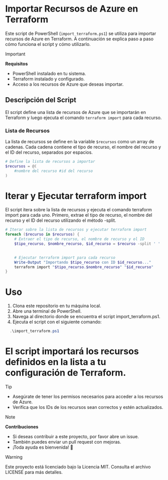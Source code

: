 
# Importar Recursos de Azure en Terraform

Este script de PowerShell (`import_terraform.ps1`) se utiliza para importar recursos de Azure en Terraform. A continuación se explica paso a paso cómo funciona el script y cómo utilizarlo.

> [!IMPORTANT]  
> **Requisitos**  
> - PowerShell instalado en tu sistema.  
> - Terraform instalado y configurado.  
> - Acceso a los recursos de Azure que deseas importar.  

## Descripción del Script

El script define una lista de recursos de Azure que se importarán en Terraform y luego ejecuta el comando `terraform import` para cada recurso.

### Lista de Recursos

La lista de recursos se define en la variable `$recursos` como un array de cadenas. Cada cadena contiene el tipo de recurso, el nombre del recurso y el ID del recurso, separados por espacios.

```powershell
# Define la lista de recursos a importar
$recursos = @(
    #nombre del recurso #id del recurso
)
```

# Iterar y Ejecutar terraform import
El script itera sobre la lista de recursos y ejecuta el comando terraform import para cada uno. Primero, extrae el tipo de recurso, el nombre del recurso y el ID del recurso utilizando el método -split.

```powershell
# Iterar sobre la lista de recursos y ejecutar terraform import
foreach ($recurso in $recursos) {
    # Extraer el tipo de recurso, el nombre de recurso y el ID
    $tipo_recurso, $nombre_recurso, $id_recurso = $recurso -split ' '

 
    # Ejecutar terraform import para cada recurso
    Write-Output "Importando $tipo_recurso con ID $id_recurso..."
    terraform import "$tipo_recurso.$nombre_recurso" "$id_recurso"
}
```
# Uso
1. Clona este repositorio en tu máquina local.
2. Abre una terminal de PowerShell.
3. Navega al directorio donde se encuentra el script import_terraform.ps1.
4. Ejecuta el script con el siguiente comando:
   
 ```powershell
   .\import_terraform.ps1
```
# El script importará los recursos definidos en la lista a tu configuración de Terraform.

> [!TIP]
> - Asegúrate de tener los permisos necesarios para acceder a los recursos de Azure.
> - Verifica que los IDs de los recursos sean correctos y estén actualizados.

> [!NOTE]  
> **Contribuciones**  
> - Si deseas contribuir a este proyecto, por favor abre un issue.  
> - También puedes enviar un pull request con mejoras.  
> - ¡Toda ayuda es bienvenida! 🚀

> [!WARNING]
Este proyecto está licenciado bajo la Licencia MIT. Consulta el archivo LICENSE para más detalles.
